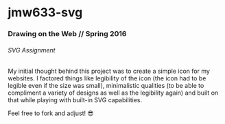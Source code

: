# jmw633-svg
### Drawing on the Web // Spring 2016
###### SVG Assignment

My initial thought behind this project was to create a simple icon for my websites. I factored things like legibility of the icon (the icon had to be legible even if the size was small), minimalistic qualities (to be able to compliment a variety of designs as well as the legibility again) and built on that while playing with built-in SVG capabilities. 

Feel free to fork and adjust! :sunglasses: